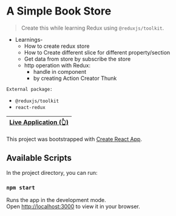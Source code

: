 # A Simple Book Store 

> Create this while learning Redux using `@reduxjs/toolkit`.
+ Learnings-
    + How to create redux store
    + How to Create different slice for different property/section
    + Get data from store by subscribe the store
    + http operation with Redux:
        + handle in component
        + by creating Action Creator Thunk

```
External package:
```
+ `@reduxjs/toolkit`
+ `react-redux`

| [Live Application (👆)](https://krishdu.github.io/the-book-spot/) |
| ------ |  

This project was bootstrapped with [Create React App](https://github.com/facebook/create-react-app).

## Available Scripts

In the project directory, you can run:

### `npm start`

Runs the app in the development mode.\
Open [http://localhost:3000](http://localhost:3000) to view it in your browser.

